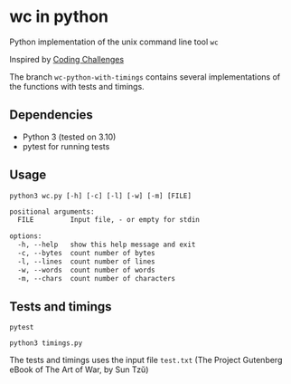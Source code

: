 # wc in python

Python implementation of the unix command line tool `wc`

Inspired by [Coding Challenges](https://codingchallenges.fyi/challenges/challenge-wc/)

The branch `wc-python-with-timings` contains several implementations of the functions with tests and timings.


## Dependencies
- Python 3 (tested on 3.10)
- pytest for running tests

## Usage
`python3 wc.py [-h] [-c] [-l] [-w] [-m] [FILE]`

```txt
positional arguments:
  FILE         Input file, - or empty for stdin

options:
  -h, --help   show this help message and exit
  -c, --bytes  count number of bytes
  -l, --lines  count number of lines
  -w, --words  count number of words
  -m, --chars  count number of characters
```

## Tests and timings
`pytest`

`python3 timings.py`

The tests and timings uses the input file `test.txt` (The Project Gutenberg eBook of The Art of War, by Sun Tzŭ)
